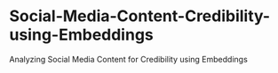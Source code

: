 # Social-Media-Content-Credibility-using-Embeddings
Analyzing Social Media Content for Credibility using Embeddings
